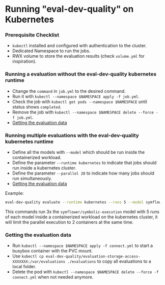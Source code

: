 # Running "eval-dev-quality" on Kubernetes


### Prerequisite Checklist

- `kubectl` installed and configured with authentication to the cluster.
- Dedicated Namespace to run the jobs.
- RWX volume to store the evaluation results (check `volume.yml` for inspiration).

### Running a evaluation without the eval-dev-quality kubernetes runtime

- Change the `command` in `job.yml` to the desired command.
- Run it with `kubectl --namespace $NAMESPACE apply -f job.yml`.
- Check the job with `kubectl get pods --namespace $NAMESPACE` until status shows `completed`.
- Remove the job with `kubectl --namespace $NAMESPACE delete --force -f job.yml`.
- [Getting the evaluation data](#getting-the-evaluation-data)

### Running multiple evaluations with the eval-dev-quality kubernetes runtime

- Define all the models with `--model` which should be run inside the containerized workload.
- Define the parameter `--runtime kubernetes` to indicate that jobs should run inside a kubernetes cluster.
- Define the parameter `--parallel 20` to indicate how many jobs should run simultaneously.
- [Getting the evaluation data](#getting-the-evaluation-data)

Example:
```bash
eval-dev-quality evaluate --runtime kubernetes --runs 5 --model symflower/symbolic-execution --model symflower/symbolic-execution --model symflower/symbolic-execution --repository golang/plain --parallel 2
```
This commands run 3x the `symflower/symbolic-execution` model with 5 runs of each model inside a containerized workload on the kubernetes cluster, it will limit the parallel execution to 2 containers at the same time.

### Getting the evaluation data

- Run `kubectl --namespace $NAMESPACE apply -f connect.yml` to start a busybox container with the PVC mount.
- Use `kubectl cp eval-dev-quality/evaluation-storage-access-XXXXXXX:/var/evaluations ./evaluations` to copy all evaluations to a local folder.
- Delete the pod with `kubectl --namespace $NAMESPACE delete --force -f connect.yml` when not needed anymore.
